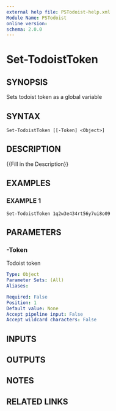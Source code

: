 ```yaml
---
external help file: PSTodoist-help.xml
Module Name: PSTodoist
online version:
schema: 2.0.0
---
```


# Set-TodoistToken

## SYNOPSIS
Sets todoist token as a global variable

## SYNTAX

```
Set-TodoistToken [[-Token] <Object>]
```

## DESCRIPTION
{{Fill in the Description}}

## EXAMPLES

### EXAMPLE 1
```
Set-TodoistToken 1q2w3e434rt56y7ui8o09
```

## PARAMETERS

### -Token
Todoist token

```yaml
Type: Object
Parameter Sets: (All)
Aliases:

Required: False
Position: 1
Default value: None
Accept pipeline input: False
Accept wildcard characters: False
```

## INPUTS

## OUTPUTS

## NOTES

## RELATED LINKS

